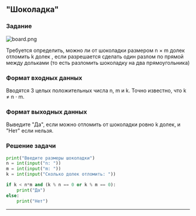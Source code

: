 ## "Шоколадка"

### Задание

![board.png](img/chocolat_lines.png)

Требуется определить, можно ли от шоколадки размером n × m долек отломить k долек , если разрешается сделать один разлом
по прямой между дольками (то есть разломить шоколадку на два прямоугольника)

### Формат входных данных

Вводятся 3 целых положительных числа n, m и k. Точно известно, что k ≠ n ⋅ m.

### Формат выходных данных

Выведите "Да", если можно отломить от шоколадки ровно k долек, и "Нет" если нельзя.

### Решение задачи

```python
print("Введите размеры шоколадки")
n = int(input("n: "))
m = int(input("m: "))
k = int(input("Сколько долек отломить: "))

if k < n*m and (k % n == 0 or k % m == 0):
    print("Да")
else:
    print("Нет")

```

---

